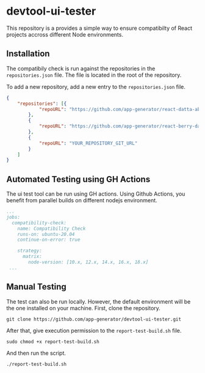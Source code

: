 # devtool-ui-tester

This repository is a provides a simple way to ensure compatibilty of React projects accross different Node environments.

## Installation

The compatibily check is run against the repositories in the `repositories.json` file. The file is located in the root of the repository.

To add a new repository, add a new entry to the `repositories.json` file. 

```json
{
    "repositories": [{
            "repoURL": "https://github.com/app-generator/react-datta-able.git"
        },
        {
            "repoURL": "https://github.com/app-generator/react-berry-dashboard.git"
        },
        {
            "repoURL": "YOUR_REPOSITORY_GIT_URL"
        }
    ]
}
```

## Automated Testing using GH Actions

The ui test tool can be run using GH actions. Using Github Actions, you benefit from parallel builds on different nodejs environment.
```yaml
...
jobs:
  compatibility-check:
    name: Compatibility Check
    runs-on: ubuntu-20.04
    continue-on-error: true

    strategy:
      matrix:
        node-version: [10.x, 12.x, 14.x, 16.x, 18.x]
 ...
```

## Manual Testing
The test can also be run locally. However, the default environment will be the one installed on your machine. 
First, clone the repository.
```shell
git clone https://github.com/app-generator/devtool-ui-tester.git
```
After that, give execution permission to the `report-test-build.sh` file. 
```shell
sudo chmod +x report-test-build.sh
```
And then run the script.
```shell
./report-test-build.sh
```
